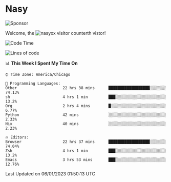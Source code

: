 # Nasy

<!--
<p align="center">
<img height="200" src="https://github-readme-stats.vercel.app/api?username=nasyxx&count_private=true&show_icons=true&theme=dracula&include_all_commits=true"/>
<img height="200" src="https://github-readme-stats.vercel.app/api/top-langs/?username=nasyxx&theme=dracula&hide=html,jupyter+notebook&count_private=true&show_icons=true"/>
</p>

  
----------------
-->

![Sponsor](https://img.shields.io/static/v1.svg?label=Sponsor&message=%E2%9D%A4&logo=GitHub&style=flat&color=pink)
 
Welcome, the ![nasyxx visitor counter](https://count.getloli.com/get/@nasyxx?theme=rule34)th vistor!
 
<!--START_SECTION:waka-->
![Code Time](http://img.shields.io/badge/Code%20Time-3%2C028%20hrs%2053%20mins-blue)

![Lines of code](https://img.shields.io/badge/From%20Hello%20World%20I%27ve%20Written-5%20Million%20lines%20of%20code-blue)

📊 **This Week I Spent My Time On** 

```text
⌚︎ Time Zone: America/Chicago

💬 Programming Languages: 
Other                    22 hrs 38 mins      ██████████████████░░░░░░░   74.13% 
sh                       4 hrs 1 min         ███░░░░░░░░░░░░░░░░░░░░░░   13.2% 
Org                      2 hrs 4 mins        █░░░░░░░░░░░░░░░░░░░░░░░░   6.77% 
Python                   42 mins             ░░░░░░░░░░░░░░░░░░░░░░░░░   2.33% 
Nix                      40 mins             ░░░░░░░░░░░░░░░░░░░░░░░░░   2.23%

🔥 Editors: 
Browser                  22 hrs 37 mins      ██████████████████░░░░░░░   74.04% 
Zsh                      4 hrs 1 min         ███░░░░░░░░░░░░░░░░░░░░░░   13.2% 
Emacs                    3 hrs 53 mins       ███░░░░░░░░░░░░░░░░░░░░░░   12.76%

```


 Last Updated on 06/01/2023 01:50:13 UTC
<!--END_SECTION:waka-->

<!-- ![visitors](https://visitor-badge.laobi.icu/badge?page_id=nasyxx.nasyxx) -->
